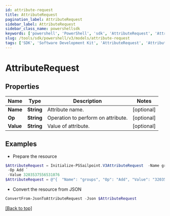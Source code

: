 ```yaml
---
id: attribute-request
title: AttributeRequest
pagination_label: AttributeRequest
sidebar_label: AttributeRequest
sidebar_class_name: powershellsdk
keywords: ['powershell', 'PowerShell', 'sdk', 'AttributeRequest', 'AttributeRequest'] 
slug: /tools/sdk/powershell/v3/models/attribute-request
tags: ['SDK', 'Software Development Kit', 'AttributeRequest', 'AttributeRequest']
---
```



# AttributeRequest

## Properties

Name | Type | Description | Notes
------------ | ------------- | ------------- | -------------
**Name** | **String** | Attribute name. | [optional] 
**Op** | **String** | Operation to perform on attribute. | [optional] 
**Value** | **String** | Value of attribute. | [optional] 

## Examples

- Prepare the resource
```powershell
$AttributeRequest = Initialize-PSSailpoint.V3AttributeRequest  -Name groups `
 -Op Add `
 -Value 3203537556531076
$AttributeRequest = @"{  "Name": "groups", "Op": "Add", "Value": "3203537556531076" }"@
```

- Convert the resource from JSON
```powershell
ConvertFrom-JsonToAttributeRequest -Json $AttributeRequest
```


[[Back to top]](#) 

